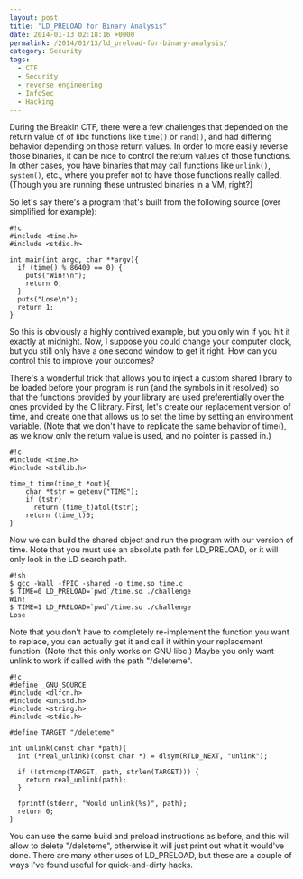 ```yaml
---
layout: post
title: "LD_PRELOAD for Binary Analysis"
date: 2014-01-13 02:18:16 +0000
permalink: /2014/01/13/ld_preload-for-binary-analysis/
category: Security
tags:
  - CTF
  - Security
  - reverse engineering
  - InfoSec
  - Hacking
---
```

During the BreakIn CTF, there were a few challenges that depended on the return value of of libc functions like <code>time()</code> or <code>rand()</code>, and had differing behavior depending on those return values.  In order to more easily reverse those binaries, it can be nice to control the return values of those functions.  In other cases, you have binaries that may call functions like <code>unlink()</code>, <code>system()</code>, etc., where you prefer not to have those functions really called.  (Though you are running these untrusted binaries in a VM, right?)

So let's say there's a program that's built from the following source (over simplified for example):

    #!c
    #include <time.h>
    #include <stdio.h>

    int main(int argc, char **argv){
      if (time() % 86400 == 0) {
        puts("Win!\n");
        return 0;
      }
      puts("Lose\n");
      return 1;
    }

So this is obviously a highly contrived example, but you only win if you hit it exactly at midnight.  Now, I suppose you could change your computer clock, but you still only have a one second window to get it right.  How can you control this to improve your outcomes?

There's a wonderful trick that allows you to inject a custom shared library to be loaded before your program is run (and the symbols in it resolved) so that the functions provided by your library are used preferentially over the ones provided by the C library.  First, let's create our replacement version of time, and create one that allows us to set the time by setting an environment variable.  (Note that we don't have to replicate the same behavior of time(), as we know only the return value is used, and no pointer is passed in.)

    #!c
    #include <time.h>
    #include <stdlib.h>
    
    time_t time(time_t *out){
        char *tstr = getenv("TIME");
        if (tstr)
          return (time_t)atol(tstr);
        return (time_t)0;
    }

Now we can build the shared object and run the program with our version of time.  Note that you must use an absolute path for LD_PRELOAD, or it will only look in the LD search path.

    #!sh
    $ gcc -Wall -fPIC -shared -o time.so time.c
    $ TIME=0 LD_PRELOAD=`pwd`/time.so ./challenge
    Win!
    $ TIME=1 LD_PRELOAD=`pwd`/time.so ./challenge
    Lose

Note that you don't have to completely re-implement the function you want to replace, you can actually get it and call it within your replacement function.  (Note that this only works on GNU libc.)  Maybe you only want unlink to work if called with the path "/deleteme".

    #!c
    #define _GNU_SOURCE
    #include <dlfcn.h>
    #include <unistd.h>
    #include <string.h>
    #include <stdio.h>

    #define TARGET "/deleteme"

    int unlink(const char *path){
      int (*real_unlink)(const char *) = dlsym(RTLD_NEXT, "unlink");
      
      if (!strncmp(TARGET, path, strlen(TARGET))) {
        return real_unlink(path);
      }
      
      fprintf(stderr, "Would unlink(%s)", path);
      return 0;
    }

You can use the same build and preload instructions as before, and this will allow to delete "/deleteme", otherwise it will just print out what it would've done.  There are many other uses of LD_PRELOAD, but these are a couple of ways I've found useful for quick-and-dirty hacks.

